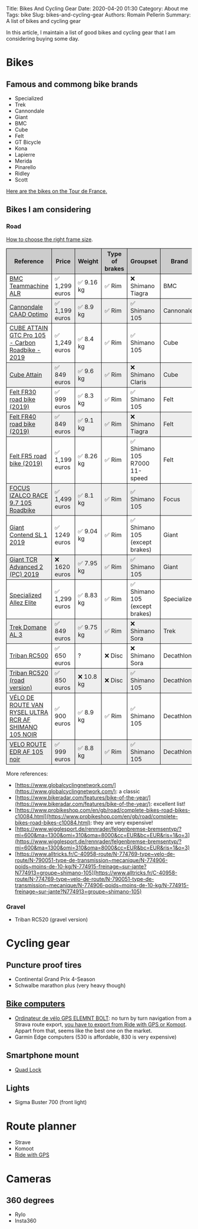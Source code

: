 Title: Bikes And Cycling Gear
Date: 2020-04-20 01:30
Category: About me
Tags: bike
Slug: bikes-and-cycling-gear
Authors: Romain Pellerin
Summary: A list of bikes and cycling gear

In this article, I maintain a list of good bikes and cycling gear that I am considering buying some day.

# Bikes

## Famous and commong bike brands

- Specialized
- Trek
- Cannondale
- Giant
- BMC
- Cube
- Felt
- GT Bicycle
- Kona
- Lapierre
- Merida
- Pinarello
- Ridley
- Scott

[Here are the bikes on the Tour de France.](https://www.bikeradar.com/features/pro-bike/tour-de-france-bikes/)

## Bikes I am considering

### Road

[How to choose the right frame size](https://www.cyclos-madic.com/choisirsonvelo.htm).

<style>
table { border-collapse: collapse; }
th { background-color: #ccc; }
tr:nth-child(even) { background-color: #eee; }
th, td { border: 1px solid black; }
</style>

| Reference                                                                                                                                                                                   | Price          | Weight     | Type of brakes | Groupset                       | Brand       |
| ------------------------------------------------------------------------------------------------------------------------------------------------------------------------------------------- | -------------- | ---------- | -------------- | ------------------------------ | ----------- |
| [BMC Teammachine ALR](https://www.alltricks.fr/F-41505-velos-route-_-cyclocross-_-triathlon/P-1156884-velo_de_route_bmc_teammachine_alr_two_shimano_tiagra_10v_700_mm_gris_jaune_fluo_2020) | ✅ 1,299 euros | ✅ 9.16 kg | ✅ Rim         | ❌ Shimano Tiagra              | BMC         |
| [Cannondale CAAD Optimo](https://www.bike24.com/p2342296.html?menu=1000,173,157)                                                                                                            | ✅ 1,199 euros | ✅ 8.9 kg  | ✅ Rim         | ✅ Shimano 105                 | Cannonale   |
| [CUBE ATTAIN GTC Pro 105 - Carbon Roadbike - 2019](https://www.bike24.com/p2188261.html?menu=1000,173,157)                                                                                  | ✅ 1,249 euros | ✅ 8.4 kg  | ✅ Rim         | ✅ Shimano 105                 | Cube        |
| [Cube Attain](https://www.cube.eu/fr/2020/bikes/road/road-race/attain/cube-attain-greynflashyellow-2020/)                                                                                   | ✅ 849 euros   | ✅ 9.6 kg  | ✅ Rim         | ❌ Shimano Claris              | Cube        |
| [Felt FR30 road bike (2019)](https://www.wigglesport.de/felt-fr30-rennrad-2019/)                                                                                                            | ✅ 999 euros   | ✅ 8.3 kg  | ✅ Rim         | ✅ Shimano 105                 | Felt        |
| [Felt FR40 road bike (2019)](https://www.wigglesport.de/felt-fr40-rennrad-2019/)                                                                                                            | ✅ 849 euros   | ✅ 9.1 kg  | ✅ Rim         | ❌ Shimano Tiagra              | Felt        |
| [Felt FR5 road bike (2019)](https://www.wigglesport.de/felt-fr5-rennrad-2019/)                                                                                                              | ✅ 1,199 euros | ✅ 8.26 kg | ✅ Rim         | ✅ Shimano 105 R7000 11-speed  | Felt        |
| [FOCUS IZALCO RACE 9.7 105 Roadbike](https://www.bike24.com/p2347326.html?menu=1000,173,157)                                                                                                | ✅ 1,499 euros | ✅ 8.1 kg  | ✅ Rim         | ✅ Shimano 105                 | Focus       |
| [Giant Contend SL 1 2019](https://www.giant-bicycles.com/fr/contend-sl-1)                                                                                                                   | ✅ 1249 euros  | ✅ 9.04 kg | ✅ Rim         | ✅ Shimano 105 (except brakes) | Giant       |
| [Giant TCR Advanced 2 (PC) 2019](https://www.giant-bicycles.com/fr/tcr-advanced-2--pc-)                                                                                                     | ❌ 1620 euros  | ✅ 7.95 kg | ✅ Rim         | ✅ Shimano 105                 | Giant       |
| [Specialized Allez Elite](https://www.specialized.com/de/en/allez-elite/p/171313?color=274140-171313)                                                                                       | ✅ 1,299 euros | ✅ 8.83 kg | ✅ Rim         | ✅ Shimano 105 (except brakes) | Specialized |
| [Trek Domane AL 3](https://www.trekbikes.com/us/en_US/bikes/road-bikes/performance-road-bikes/domane/domane-al/domane-al-3/p/23526/)                                                        | ✅ 849 euros   | ✅ 9.75 kg | ✅ Rim         | ❌ Shimano Sora                | Trek        |
| [Triban RC500](https://www.decathlon.fr/p/velo-route-cyclotouriste-triban-rc500-noir-frein-disque/_/R-p-301728?mc=8518726&c=BLEU_TURQUOISE)                                                 | ✅ 650 euros   | ?          | ❌ Disc        | ❌ Shimano Sora                | Decathlon   |
| [Triban RC520 (road version)](https://www.decathlon.fr/p/velo-route-cyclotouriste-triban-rc520-frein-disque/_/R-p-301734?mc=8502389&c=BLEU)                                                 | ✅ 850 euros   | ❌ 10.8 kg | ❌ Disc        | ✅ Shimano 105                 | Decathlon   |
| [VÉLO DE ROUTE VAN RYSEL ULTRA RCR AF SHIMANO 105 NOIR](https://www.decathlon.fr/p/velo-de-route-van-rysel-ultra-rcr-af-shimano-105-noir/_/R-p-303344?mc=8529249&c=NOIR)                    | ✅ 900 euros   | ✅ 8.9 kg  | ✅ Rim         | ✅ Shimano 105                 | Decathlon   |
| [VELO ROUTE EDR AF 105 noir](https://www.decathlon.fr/p/velo-route-edr-af-105-noir/_/R-p-305449?mc=8529300&c=NOIR)                                                                          | ✅ 999 euros   | ✅ 8.8 kg  | ✅ Rim         | ✅ Shimano 105                 | Decathlon   |

More references:

- [https://www.globalcyclingnetwork.com/](https://www.globalcyclingnetwork.com/): a classic
- [https://www.bikeradar.com/features/bike-of-the-year/](https://www.bikeradar.com/features/bike-of-the-year/): excellent list!
- [https://www.probikeshop.com/en/gb/road/complete-bikes-road-bikes-c10084.html](https://www.probikeshop.com/en/gb/road/complete-bikes-road-bikes-c10084.html): they are very expensive!
- [https://www.wigglesport.de/rennrader/felgenbremse-bremsentyp/?mi=600&ma=1300&omi=310&oma=8000&cc=EUR&bc=EUR&ris=1&o=3](https://www.wigglesport.de/rennrader/felgenbremse-bremsentyp/?mi=600&ma=1300&omi=310&oma=8000&cc=EUR&bc=EUR&ris=1&o=3)
- [https://www.alltricks.fr/C-40958-route/N-774769-type~velo-de-route/N-790051-type-de-transmission~mecanique/N-774906-poids~moins-de-10-kg/N-774915-freinage~sur-jante?N774913=groupe~shimano-105](https://www.alltricks.fr/C-40958-route/N-774769-type~velo-de-route/N-790051-type-de-transmission~mecanique/N-774906-poids~moins-de-10-kg/N-774915-freinage~sur-jante?N774913=groupe~shimano-105)

### Gravel

- Triban RC520 (gravel version)

# Cycling gear

## Puncture proof tires

- Continental Grand Prix 4-Season
- Schwalbe marathon plus (very heavy though)

## [Bike computers](https://www.telegraph.co.uk/health-fitness/body/best-gps-cycle-computers/)

- [Ordinateur de vélo GPS ELEMNT BOLT](https://fr-eu.wahoofitness.com/devices/bike-computers/gps-elemnt-bolt): no turn by turn navigation from a Strava route export, [you have to export from Ride with GPS or Komoot](https://www.youtube.com/watch?v=ccDMxcW1BuM). Appart from that, seems like the best one on the market.
- Garmin Edge computers (530 is affordable, 830 is very expensive)

## Smartphone mount

- [Quad Lock](https://www.quadlockcase.eu/)

## Lights

- Sigma Buster 700 (front light)

# Route planner

- Strave
- Komoot
- [Ride with GPS](https://ridewithgps.com/)

# Cameras

## 360 degrees

- Rylo
- Insta360
